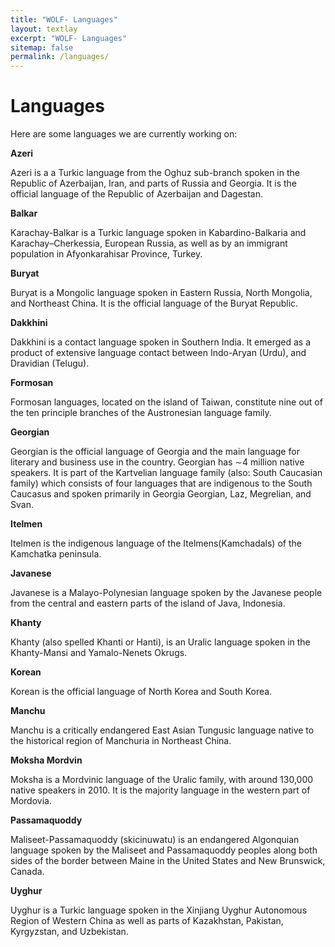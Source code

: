 ```yaml
---
title: "WOLF- Languages"
layout: textlay
excerpt: "WOLF- Languages"
sitemap: false
permalink: /languages/
---
```


# Languages



Here are some languages we are currently working on:

**Azeri**

Azeri is a a Turkic language from the Oghuz sub-branch spoken in the Republic of Azerbaijan, Iran, and parts of Russia and Georgia. It is the official language of the Republic of Azerbaijan and Dagestan.

**Balkar**

Karachay-Balkar is a Turkic language spoken in Kabardino-Balkaria and Karachay–Cherkessia, European Russia, as well as by an immigrant population in Afyonkarahisar Province, Turkey.

**Buryat**

Buryat is a Mongolic language spoken in Eastern Russia, North Mongolia, and Northeast China. It is the official language of the Buryat Republic.

**Dakkhini**

Dakkhini is a contact language spoken in Southern India. It emerged as a product of extensive language contact between Indo-Aryan (Urdu), and Dravidian (Telugu).

**Formosan**

Formosan languages, located on the island of Taiwan, constitute nine out of the ten principle branches of the Austronesian language family.

**Georgian** 

Georgian is the official language of Georgia and the main language for literary and business use in the country. Georgian has ∼4 million native speakers. It is part of the Kartvelian language family (also: South Caucasian family) which consists of four languages that are indigenous to the South Caucasus and spoken primarily in Georgia  Georgian, Laz, Megrelian, and Svan.


**Itelmen**

Itelmen is the indigenous language of the Itelmens(Kamchadals) of the Kamchatka peninsula.

**Javanese**

Javanese  is a Malayo-Polynesian language spoken by the Javanese people from the central and eastern parts of the island of Java, Indonesia. 

**Khanty**

Khanty (also spelled Khanti or Hanti), is an Uralic language spoken in the Khanty-Mansi and Yamalo-Nenets Okrugs.

**Korean**

Korean is the official language of North Korea and South Korea. 

**Manchu**

Manchu is a critically endangered East Asian Tungusic language native to the historical region of Manchuria in Northeast China.

**Moksha Mordvin**

Moksha is a Mordvinic language of the Uralic family, with around 130,000 native speakers in 2010. It is the majority language in the western part of Mordovia.

**Passamaquoddy** 

Maliseet-Passamaquoddy (skicinuwatu) is an endangered Algonquian language spoken by the Maliseet and Passamaquoddy peoples along both sides of the border between Maine in the United States and New Brunswick, Canada.

**Uyghur** 

Uyghur is a Turkic language spoken in the Xinjiang Uyghur Autonomous Region of Western China as well as parts of Kazakhstan, Pakistan, Kyrgyzstan, and Uzbekistan.



<!--**Ultra-stable SI-STM instrument.**  ![]({{ site.url }}{{ site.baseurl }}/images/respic/STMHead.png){: style="width: 250px; float: right; margin: 0px 10px"}
For SI-STM, having the most stable STM head is key. We have used finite element simulations, good choices in material science, and craftsmanship to build the most stable STM head in the world, to our knowledge. See publication in RSI.

**Magnetic fluctuations and electron spin resonance.**
![]({{ site.url }}{{ site.baseurl }}/images/respic/SpinFluc.png){: style="width: 70%; float: center; margin: 10px"}

**Twisted bilayer graphene and other material with super-periodicities.**
blah blah.

![]({{ site.url }}{{ site.baseurl }}/images/respic/SciPost.png){: style="width: 70%; float: center; margin: 0px"}

### ... and more. -->
